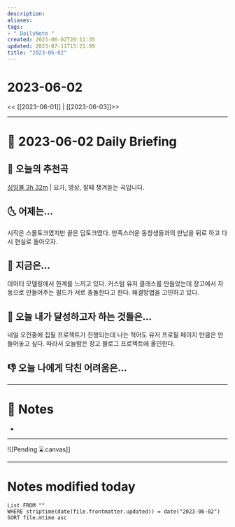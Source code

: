 ```yaml
---
description:
aliases: 
tags:
- " DailyNote "
created: 2023-06-02T20:11:35
updated: 2023-07-11T15:21:09
title: "2023-06-02"
---
```


# 2023-06-02

<< [[2023-06-01]] | [[2023-06-03]]>>

---
# 📅 2023-06-02 Daily Briefing

## 🎵 오늘의 추천곡

[싱잉볼 3h 32m](https://youtu.be/P1Z0z6AHX5w) | 요가, 명상, 잘때 챙겨듣는 곡입니다.

## 🌜 어제는...

시작은 스몰토크였지만 끝은 딥토크였다. 만족스러운 동창생들과의 만남을 뒤로 하고 다시 현실로 돌아오자.

## 🙌 지금은...

데이터 모델링에서 한계를 느끼고 있다. 커스텀 유저 클래스를 만들었는데 장고에서 자동으로 만들어주는 필드가 서로 충돌한다고 한다. 해결방법을 고민하고 있다.

## 🚀 오늘 내가 달성하고자 하는 것들은...

내일 오전중에 집필 프로젝트가 진행되는데 나는 적어도 유저 프로필 페이지 만큼은 만들어놓고 싶다. 따라서 오늘밤은 장고 블로그 프로젝트에 올인한다.

## 👎 오늘 나에게 닥친 어려움은...



---

# 📝 Notes

- 

___

![[Pending ⌛.canvas]]

---
# Notes modified today

```dataview
List FROM "" 
WHERE striptime(date(file.frontmatter.updated)) = date("2023-06-02") 
SORT file.mtime asc
```
